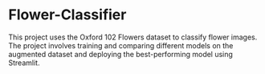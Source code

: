 # Flower-Classifier
This project uses the Oxford 102 Flowers dataset to classify flower images. The project involves training and comparing different models on the augmented dataset and deploying the best-performing model using Streamlit.
